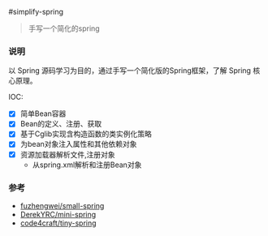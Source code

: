 #simplify-spring
>手写一个简化的spring
### 说明
以 Spring 源码学习为目的，通过手写一个简化版的Spring框架，了解 Spring 核心原理。

IOC:
- [x] 简单Bean容器
- [x] Bean的定义、注册、获取
- [x] 基于Cglib实现含构造函数的类实例化策略
- [x] 为bean对象注入属性和其他依赖对象
- [x] 资源加载器解析文件,注册对象
  - 从spring.xml解析和注册Bean对象
### 参考
- [fuzhengwei/small-spring](https://github.com/fuzhengwei/small-spring)
- [DerekYRC/mini-spring](https://github.com/DerekYRC/mini-spring)
- [code4craft/tiny-spring](https://github.com/code4craft/tiny-spring)